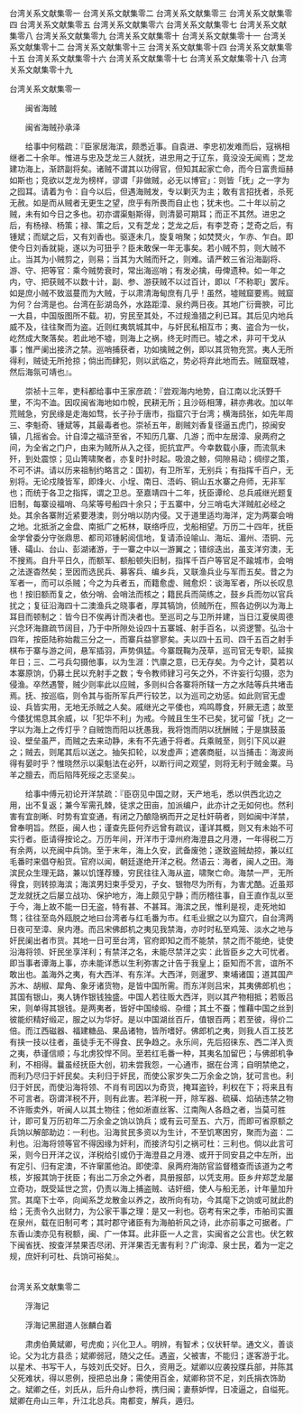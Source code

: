 <!-- { "loadSidebar": true } -->

台湾关系文献集零一
台湾关系文献集零二
台湾关系文献集零三
台湾关系文献集零四
台湾关系文献集零五
台湾关系文献集零六
台湾关系文献集零七
台湾关系文献集零八
台湾关系文献集零九
台湾关系文献集零十
台湾关系文献集零十一
台湾关系文献集零十二
台湾关系文献集零十三
台湾关系文献集零十四
台湾关系文献集零十五
台湾关系文献集零十六
台湾关系文献集零十七
台湾关系文献集零十八
台湾关系文献集零十九
 

台湾关系文献集零一

　　闽省海贼

　　闽省海贼孙承泽

　　给事中何楷疏：『臣家居海滨，颇悉近事。自袁进、李忠初发难而后，寇祸相继者二十余年。惟进与忠及芝龙三人就抚，进忠用之于辽东，竟没没无闻焉；芝龙建功海上，渐跻副将矣。诸贼不谓其以功得官，但知其起家亡命，而今日富贵烜赫如斯也；竞欲以芝龙为榜样，谬谓「非做贼，必无以博官」：则皆「抚」之一字为之囮耳。请着为令：自今以后，但遇海贼发，专以剿灭为主；敢有言招抚者，杀死无赦。如是而从贼者无更生之望，庶乎有所畏而自止也；犹未也。二十年以前之贼，未有如今日之多也。初亦谓渠魁斯得，则清晏可期耳；而正不其然。进忠之后，有杨禄、杨策；禄、策之后，又有芝龙；芝龙之后，有李芝奇；芝奇之后，有锺斌；而斌之后，又有刘香也。驱逐未几，旋复哨聚；如焚燹火，乍赤、乍白。即使今日刘香就毙，遂以为可狃乎？臣未敢保一年无事矣。若小贼不剪，则大贼不止。当其为小贼剪之，则易；当其为大贼而歼之，则难。请严敕三省沿海副将、游、守、把等官：乘今贼势衰时，常出海巡哨；有发必擒，毋俾遗种。如一年之内，守、把获贼不以数十计，副、参、游获贼不以过百计，即以「不称职」罢斥。如是庶小贼不致滋蔓而为大贼，于以肃清海甸庶有几乎！虽然，墟贼窟要焉。贼窟为何？台湾是也。台湾在彭湖岛外，水路距漳、泉约两日夜。其地广衍膏腴，可比一大县，中国版图所不载。初，穷民至其处，不过规渔猎之利已耳。其后见内地兵威不及，往往聚而为盗。近则红夷筑城其中，与奸民私相互市；夷、盗合为一伙，屹然成大聚落矣。若此地不墟，则海上之祸，终无时而已。墟之术，非可干戈从事；惟严阑出接济之禁。巡哨捕获者，功如擒贼之例，即以其货物充赏。夷人无所得利，贼徒无所抢掠；倘出而肆犯，则以武临之，势必将弃此地而去。贼窟既墟，然后海氛可靖也』。

　　崇祯十三年，吏科都给事中王家彦疏：『尝观海内地势，自江南以北沃野千里，不沟不洫。因叹闽省海地如巾帨，民耕无所；且沙砾相薄，耕亦弗收。加以年荒贼急，穷民缘是走海如骛，长子孙于唐市，指窟穴于台湾；横海鸱张，如先年周三、李魁奇、锺斌等，其最毒者也。崇祯五年，剧贼刘香复径逼五虎门，掠闽安镇，几摇省会。计自漳之福浒至省，不知历几寨、几游；而中左居漳、泉两府之间，为全省之门户，由来为贼所从入之径，扼抗宜严。今幸数载小康，而流氛未歼，到处震惊；见山箐啸聚者，亦复时扑时起。吸浪之鲸，伺隙易动；绸缪之策，不可不讲。请以历来祖制约略言之：国初，有卫所军，无别兵；有指挥千百户，无别将。无论戍陵皆军，即烽火、小埕、南日、浯屿、铜山五水寨之舟师，无非军也；而统于各卫之指挥，谓之卫总。至嘉靖四十二年，抚臣谭纶、总兵戚继光题复旧制，每寨设福哨、乌桨等号船四十余只；于五寨中，分三哨屯大洋贼舡必经之处。其余各寨附近紧要港澳，则分哨以防内侵。又于道里适均海洋，定为两寨会哨之地。北抵浙之金盘、南抵广之柘林，联络呼应，戈船相望。万历二十四年，抚臣金学曾委分守张鼎思、都司邓锺躬阅信地，复请添设喻山、海坛、湄州、浯铜、元锺、礵山、台山、彭湖诸游，于一寨之中以一游翼之；错综迭出，虽支洋穷澳，无不搜焉。自升平日久，而额军、额船顿失旧制，指挥千百户等官足不踰城市，会哨之法遂杳然矣；至因而选民兵、募客兵、编乡兵，又联渔兵业与军而五矣。昔之为军者一，而可以杀贼；今之为兵者五，而籍愈虚、贼愈炽：谈海军者，所以长叹息也！按旧额而复之，依分哨、会哨法而核之；籍民兵而简练之，鼓乡兵而勿以官兵扰之；复征沿海四十二澳渔兵之晓事者，厚其犒饷，侦贼所在，照各边例以为海上耳目而顿制之：皆今日不俟再计而决者也。至巡司之与卫所并建，当日江夏侯周德兴念环海鼐疏节阔目，乃于中所隙处设四十五寨城、射手百名，以资逻警。弘治十四年，按臣陆称始裁三分之一，而寨兵益寥寥矣。夫以四十五司、四千五百之射手棋布于寨与游之间，悬军插羽，声势俱猛。今寨既鞠为茂草，巡司官无专职，延挨年日；三、二弓兵勾摄他事，以为生涯：饩廪之意，已无存矣。为今之计，莫若以本寨原饷，仍募土民以充射手之数；专令教师肄习弓矢之外，不许妄行勾摄，恣为侵渔。卒然遇警，贼少则率此以应贼，多则纠合各寨将所辖一方之水陆等兵共堵击焉。抚、按巡临，则令其与衙所军兵严行较艺，以为巡司之劝惩。如此则官无虚设、兵皆实用，无地无杀贼之人矣。戚继光之平倭也，鸡鸣蓐食，歼厥无遗；故至今倭犹惕息其余威，以「犯华不利」为戒。今贼且生生不已矣，犹可留「抚」之一字以为海上之传灯乎？自贼饱而阳以抚愚我，我将饱而阴以抚酬贼；于是旗鼓虽设、壁垒虽严，而贼之去来动静，未有不先通于将者。兵乘贼至，则引下风以避之；贼去，则尾其后以送之。抽矢扣轮，以发虚声；遮袭商艇，以当捕击：海波尚得有晏时乎？惟晓然示以渠魁法在必歼，以断行间之观望，则将无利于贼金粟。马羊之膻去，而后陷阵死绥之志坚矣』。

　　给事中傅元初论开洋禁疏：『臣窃见中国之财，天产地毛，悉以供西北边之用，出不复返；兼今军需孔棘，徒求之田亩，加派编户，此亦计之无如何也。然利害有宜剖晰、时势有宜变通，有闭之乃酿隐祸而开之足杜奸萌者，则如闽中洋禁，曾奉明旨。然臣，闽人也；谨查先臣何乔远曾有疏议，谨详其概，则又有未始不可实行者。臣请得按论之。万历年间，开洋市于漳州府海澄县之月港，一年得税二万有余两，以充闽中兵饷。至于末年，海上久安，武备废弛；遂致盗贼劫掠，兼以红毛番时来倡夺船货。官府以闻，朝廷遂绝开洋之税。然语云：海者，闽人之田。海滨民众生理无路，兼以饥馑荐臻，穷民往往入海从盗，啸聚亡命。海禁一严，无所得食，则转掠海滨；海滨男妇束手受刃，子女、银物尽为所有，为害尤酷。近虽郑芝龙就抚之后屡立战功、保护地方，海上颇见宁静；而历稽往事，自王直作乱以至于今，海上故不能一日无盗，特有甚、不甚耳。海滨之民，惟利是视，走死地如骛；往往至岛外瓯脱之地曰台湾者与红毛番为市。红毛业据之以为窟穴，自台湾两日夜可至漳、泉内港。而吕宋佛郎机之夷见我禁海，亦时时私至鸡笼、淡水之地与奸民阑出者市货。其地一日可至台湾，官府即知之而不能禁，禁之而不能绝，徒使沿海将领、奸民坐享洋利；有禁洋之名，未能尽禁洋之实：此皆臣乡之大可忧者。即当事者谭海上事，亦未能详悉以生利弥害之计告于我皇上；臣知而不言，谊所不敢出也。盖海外之夷，有大西洋、有东洋。大西洋，则暹罗、柬埔诸国；道其国产苏木、胡椒、犀角、象牙诸货物，是皆中国所需。而东洋则吕宋，其夷佛郎机也；其国有银山，夷人铸作银钱独盛。中国人若往贩大西洋，则以其产物相抵；若贩吕宋，则单得其银钱。是两夷者，皆好中国绫缎、杂缯；其土不蚕；惟藉中国之丝到彼能织精好缎疋，服之以为华好。是以中国湖丝百斤，值银百两；若至彼，得价二倍。而江西磁器、福建糖品、果品诸物，皆所嗜好。佛郎机之夷，则我人百工技艺有挟一技以往者，虽徒手无不得食、民争趋之。永乐间，先后招徕东、西二洋入贡之夷，恭谨信顺；与北虏狡悍不同。至若红毛番一种，其夷名加留巴；与佛郎机争利，不相得。曩虽经抚臣大创，初未尝我怨，一心通市，据在台湾；自明禁绝之，而利乃尽归于奸民矣。夫利归于奸民，而使公家岁失二万余金之饷，犹可言也。利归于奸民，而使沿海将领、不肖有司因以为奇货，掩耳盗铃，利权在下；将来且有不可言者。窃谓洋税不开，则有此害。若洋税一开，除军器、硫磺、焰硝违禁之物不许贩卖外，听闽人以其土物往；他如淅直丝客、江南陶人各趋之者，当莫可胜计，即可复万历初年二万余金之饷以饷兵；或有云可至五、六万，而即可省原额之兵饷以解部助边：一利也。沿海贫民多资以为生计，不至饥寒困穷，聚而为盗：二利也。沿海将领等官不得因缘为奸利，而接济勾引之祸可杜：三利也。倘以此言可采，则今日开洋之议，洋税给引或仍于海澄县之月港、或开于同安县之中左所，出有定引、归有定澳，不许窜匿他泊。即使漳、泉两府海防官监督稽查而该道为之考核，岁报其饷于抚臣；有出二万余之外者，具册报部，以凭支用。臣乡弁郑芝龙屡立奇功，既受延世之赏，仍责以海上捕盗贼、诘奸细，使人与船无恙，计年量加升赏。其麾下士卒，向闻系芝龙散金以养之，故所向有功，今其麾下之饷或可就此酌给；无责令久出财力，为公家干事之理：是又一利也。窃考有宋之季，市舶司实置在泉州，载在旧制可考；其时郡守诸臣有为海舶祈风之诗，此亦前事之可据者。广东香山澳亦见有税额，闽、广一体耳。此非臣一人之言，实闽省之公言也。伏乞敕下闽省抚、按查洋禁果否尽闭、开洋果否无害有利？广询漳、泉士民，着为一定之规，庶奸利可杜、兵饷可裕矣』。  
　 

台湾关系文献集零二

　　浮海记

　　浮海记黑甜道人张麟白着

　　肃虏伯黄斌卿，号虎痴；兴化卫人。明辨，有智术；仪状轩举。通文义，善谈论。父为北方县丞；斌卿弱冠，随父之任。遇盗，父被害，不能归；遂客游于北。以星术、书写干人，与妓刘氏交好。日久，资用乏。斌卿以应袭投牒兵部，并陈其父死难状，得以恩例，授把总出身；需使用百金，斌卿称贷不足，刘氏捐衣饰助之。斌卿之任，刘氏从，后升舟山参将，携归闽；妻蔡妒悍，日凌逼之，自缢死。斌卿在舟山三年，升江北总兵。南都变，解兵，遁归。

